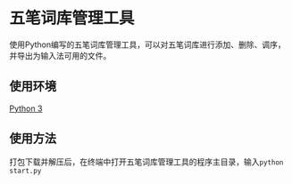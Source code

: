 # 五笔词库管理工具
使用Python编写的五笔词库管理工具，可以对五笔词库进行添加、删除、调序，并导出为输入法可用的文件。
## 使用环境
[Python 3](https://www.python.org/downloads/)
## 使用方法
打包下载并解压后，在终端中打开五笔词库管理工具的程序主目录，输入`python start.py`
